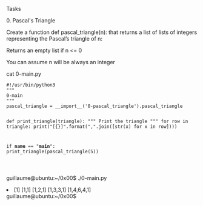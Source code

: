 <p>Tasks</p>
<p>0. Pascal's Triangle</p>

<p>Create a function def pascal_triangle(n): that returns a list of lists of integers representing the Pascal’s triangle of n:</p>

<p>Returns an empty list if n <= 0</p>
<p></p>You can assume n will be always an integer</p>

<p>cat 0-main.py</p>
<code>#!/usr/bin/python3
"""
0-main
"""
pascal_triangle = __import__('0-pascal_triangle').pascal_triangle

def print_triangle(triangle):
    """
    Print the triangle
    """
    for row in triangle:
        print("[{}]".format(",".join([str(x) for x in row])))


if __name__ == "__main__":
    print_triangle(pascal_triangle(5))

 </code>
<p>guillaume@ubuntu:~/0x00$ ./0-main.py
<li>[1]
[1,1]
[1,2,1]
[1,3,3,1]
[1,4,6,4,1]
</li>
guillaume@ubuntu:~/0x00$ </p>
